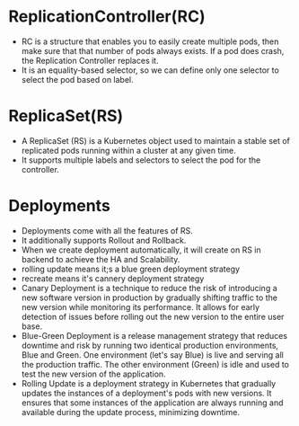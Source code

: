 # ReplicationController(RC)
* RC is a structure that enables you to easily create multiple pods, then make sure that that number of pods always exists. If a pod does crash, the Replication Controller replaces it. 
* It is an equality-based selector, so we can define only one selector to select the pod based on label.

# ReplicaSet(RS)
* A ReplicaSet (RS) is a Kubernetes object used to maintain a stable set of replicated pods running within a cluster at any given time.
* It supports multiple labels and selectors to select the pod for the controller.


# Deployments
* Deployments come with all the features of RS.
* It additionally supports Rollout and Rollback.
* When we create deployment automatically, it will create on RS in backend to achieve the HA and Scalability. 
* rolling update means it;s a blue green deployment strategy
* recreate means it's cannery deployment strategy
* Canary Deployment is a technique to reduce the risk of introducing a new software version in production by gradually shifting traffic to the new version while monitoring its performance. It allows for early detection of issues before rolling out the new version to the entire user base.
* Blue-Green Deployment is a release management strategy that reduces downtime and risk by running two identical production environments, Blue and Green. One environment (let's say Blue) is live and serving all the production traffic. The other environment (Green) is idle and used to test the new version of the application.
* Rolling Update is a deployment strategy in Kubernetes that gradually updates the instances of a deployment's pods with new versions. It ensures that some instances of the application are always running and available during the update process, minimizing downtime.
 